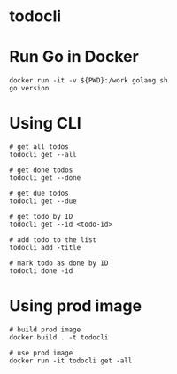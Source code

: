# todocli
# Run Go in Docker
```shell
docker run -it -v ${PWD}:/work golang sh
go version
```
# Using CLI
```
# get all todos
todocli get --all

# get done todos
todocli get --done

# get due todos
todocli get --due

# get todo by ID
todocli get --id <todo-id>

# add todo to the list
todocli add -title

# mark todo as done by ID
todocli done -id
```

# Using prod image

```
# build prod image
docker build . -t todocli

# use prod image
docker run -it todocli get -all 
```